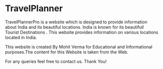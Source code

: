 # TravelPlanner
TravelPlannerPro is a website which is designed to provide information about India and its beautiful locations. India is known for its beautifull Tourist Destinations . This website provides information on various locations located in India.

This website is created By Mohit Verma for Educational and Informational purposes.The content for this Website is taken from the Web.

For any queries feel free to contact us. Thank You!
